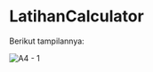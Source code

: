 # LatihanCalculator

Berikut tampilannya:

![A4 - 1](https://user-images.githubusercontent.com/102937891/195073603-98db5431-4a87-4b73-95d6-a6b07494ffed.jpg)
